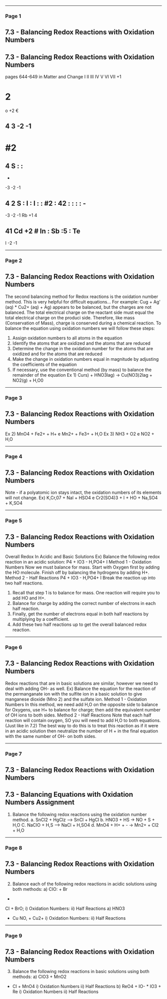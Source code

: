 

---

### Page 1

## 7.3 - Balancing Redox Reactions with Oxidation Numbers
## 7.3 - Balancing Redox Reactions with Oxidation Numbers
pages 644-649 in Matter and Change
I II
III IV V VI VII
+1
# 2
o
+2 €
## 4 3 -2 -1
# #2
## 4 S : :
-
-3 -2 -1
## 4 2 S : I : I : : #2 : 42 : : : : -
-3 -2 -1
Rb +1 4
## 41 Cd +2 # In : Sb :5 : Te
I
-2 -1


---

### Page 2

## 7.3 - Balancing Redox Reactions with Oxidation Numbers
The second balancing method for Redox reactions is the oxidation number method. This
is very helpful for difficult equations...
For example: Cug + Ag' (aq) * Cu2+ (aq) + Ag)
appears to be balanced, but the charges are not balanced.
The total electrical charge on the reactant side must equal the total electrical charge on the produci
side.
Therefore, like mass (Conservation of Mass), charge is conserved during a chemical
reaction.
To balance the equation using oxidation numbers we will follow these steps:
1. Assign oxidation numbers to all atoms in the equation
2. Identify the atoms that are oxidized and the atoms that are reduced
3. Determine the change in the oxidation number for the atoms that are oxidized and
for the atoms that are reduced
4. Make the change in oxidation numbers equal in magnitude by adjusting the
coefficients of the equation
5. If necessary, use the conventional method (by mass) to balance the remainder of the
equation
Ex 1) Curs) + HNO3lag) -> Cu(NO3)2lag + NO2(g) + H,O0


---

### Page 3

## 7.3 - Balancing Redox Reactions with Oxidation Numbers
Ex 2) MnO4 + Fe2+ + H+ e Mn2+ + Fe3+ + H,O
Ex 3) NH3 + O2 e NO2 + H,O


---

### Page 4

## 7.3 - Balancing Redox Reactions with Oxidation Numbers
Note - if a polyatomic ion stays intact, the oxidation numbers of its
elements will not change.
Ex) K,Cr,07 + Nal + HSO4 e Cr2(SO4)3 + I + HO + Na,SO4 + K,SO4


---

### Page 5

## 7.3 - Balancing Redox Reactions with Oxidation Numbers
Overall Redox In Acidic and Basic Solutions
Ex) Balance the following redox reaction in an acidic solution:
P4 + IO3 - H,PO4+ I
Method 1 - Oxidation Numbers
Now we must balance for mass. Start with Oxygen first by adding the HO molecule.
Finish off by balancing the hydrogens by adding H+.
Method 2 - Half Reactions
P4 + IO3 - H,PO4+ I
Break the reaction up into two half reactions.
1. Recall that step 1 is to balance for mass. One reaction will require you to add HO
and H+.
2. Balance for charge by adding the correct number of electrons in each half reaction.
3. Finally, get the number of electrons equal in both half reactions by multiplying by a
coefficient.
4. Add these two half reactions up to get the overall balanced redox reaction.


---

### Page 6

## 7.3 - Balancing Redox Reactions with Oxidation Numbers
Redox reactions that are in basic solutions are similar, however we need to deal with
adding OH- as well.
Ex) Balance the equation for the reaction of the permanganate ion with the sulfite ion
in a basic solution to give manganese dioxide (Mno 2) and the sulfate ion.
Method 1 - Oxidation Numbers
In this method, we need add H,O on the opposite side to balance for
Oxygens, use H+ to balance for charge; then add the equivalent number
of OH ions to both sides.
Method 2 - Half Reactions
Note that each half reaction will contain oxygen, SO you will need to add H,O to both
equations. (Just like in 7.2) The best way to do this is to treat this reaction as if it were
in an acidic solution then neutralize the number of H + in the final equation with the
same number of OH- on both sides.


---

### Page 7

## 7.3 - Balancing Redox Reactions with Oxidation Numbers
## 7.3 - Balancing Equations with Oxidation Numbers Assignment
1. Balance the following redox reactions using the oxidation number method.
a. SnCl2 + HgClz --> SnCl + HgCI
b. HNO3 + HS -> NO + S + H,O
C. NaCIO + H,S --> NaCl + H,SO4
d. MnO4 + H+ + - -> Mn2+ + Cl2 + H,O


---

### Page 8

## 7.3 - Balancing Redox Reactions with Oxidation Numbers
2. Balance each of the following redox reactions in acidic solutions using both methods:
a) CIO: + Br
*
CI + BrO;
i) Oxidation Numbers:
ii) Half Reactions
a) HNO3
+ Cu
NO, + Cu2+
i) Oxidation Numbers:
ii) Half Reactions


---

### Page 9

## 7.3 - Balancing Redox Reactions with Oxidation Numbers
3. Balance the following redox reactions in basic solutions using both methods:
a) CIO3 + MnO2
* Cl + MnO4
i) Oxidation Numbers
ii) Half Reactions
b) ReO4 + IO- * IO3 + Re
i) Oxidation Numbers
ii) Half Reactions